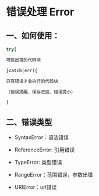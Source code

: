 # 错误处理 Error

## 一、如何使用：

```javascript
try{

可能出错的代码块

}catch(err){

只有错误才会执行的代码块

（错误提醒、保存进度、错误提示）

}
```

## 二、错误类型

- SyntaxError：语法错误

- ReferenceError: 引用错误

- TypeError: 类型错误

- RangeError：范围错误，参数出错

- URIError：url错误